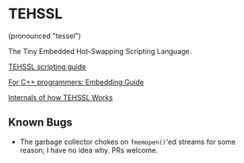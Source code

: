# TEHSSL

(pronounced "tessel")

The Tiny Embedded Hot-Swapping Scripting Language.

[TEHSSL scripting guide](docs/tehsslscripting.md)

[For C++ programmers: Embedding Guide](docs/embeddingguide.md)

[Internals of how TEHSSL Works](docs/tehsslinternals.md)

## Known Bugs

* The garbage collector chokes on `fmemopen()`'ed streams for some reason; I have no idea why. PRs welcome.
